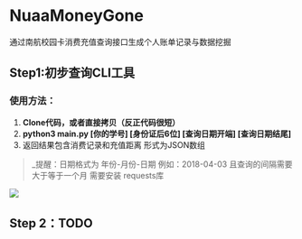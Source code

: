 # NuaaMoneyGone
通过南航校园卡消费充值查询接口生成个人账单记录与数据挖掘

## Step1:初步查询CLI工具
### 使用方法：
1. **Clone代码，或者直接拷贝（反正代码很短）**
2. **python3 main.py [你的学号] [身份证后6位] [查询日期开端] [查询日期结尾]**
3. 返回结果包含消费记录和充值距离 形式为JSON数组

> _提醒：日期格式为 年份-月份-日期 例如：2018-04-03 且查询的间隔需要大于等于一个月
> 需要安装 requests库


![](http://p0xjmrizh.bkt.clouddn.com/15227793778655.jpg)

## Step 2：TODO


